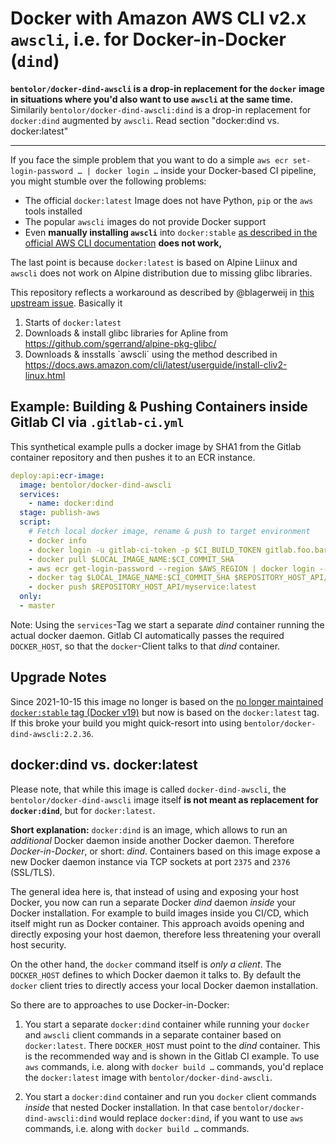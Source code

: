 # Docker with Amazon AWS CLI v2.x `awscli`, i.e. for Docker-in-Docker (`dind`)

**`bentolor/docker-dind-awscli` is a drop-in replacement for the `docker` image in situations where you'd also want to use `awscli` at the same time.**
Similarily `bentolor/docker-dind-awscli:dind` is a drop-in replacement for `docker:dind` augmented by  `awscli`. Read section "docker:dind vs. docker:latest"

---

If you face the simple problem that you want to do a simple `aws ecr set-login-password … | docker login …` inside your Docker-based CI pipeline, you might stumble over the following problems:

* The official `docker:latest` Image does not have Python, `pip` or the `aws` tools installed
* The popular `awscli` images do not provide Docker support
* Even **manually installing `awscli`** into `docker:stable` [as described in the official AWS CLI documentation](https://docs.aws.amazon.com/cli/latest/userguide/install-cliv2-linux.html) **does not work,** 

The last point is because `docker:latest` is based on Alpine Liinux and `awscli` does not work on Alpine distribution due to missing glibc libraries.

This repository reflects a workaround as described by @blagerweij in [this upstream issue](https://github.com/aws/aws-cli/issues/4685#issuecomment-615872019). Basically it

1. Starts of `docker:latest`
2. Downloads & install glibc libraries for Apline from https://github.com/sgerrand/alpine-pkg-glibc/
3. Downloads & insstalls `awscli´ using the method described in https://docs.aws.amazon.com/cli/latest/userguide/install-cliv2-linux.html

## Example: Building & Pushing Containers inside Gitlab CI via `.gitlab-ci.yml`

This synthetical example pulls a docker image by SHA1 from the Gitlab container repository and then pushes it to an ECR instance. 

```yaml
deploy:api:ecr-image:
  image: bentolor/docker-dind-awscli
  services:
    - name: docker:dind 
  stage: publish-aws
  script:
    # Fetch local docker image, rename & push to target environment
    - docker info
    - docker login -u gitlab-ci-token -p $CI_BUILD_TOKEN gitlab.foo.bar:4567
    - docker pull $LOCAL_IMAGE_NAME:$CI_COMMIT_SHA
    - aws ecr get-login-password --region $AWS_REGION | docker login --username AWS --password-stdin $REPOSITORY_HOST_API
    - docker tag $LOCAL_IMAGE_NAME:$CI_COMMIT_SHA $REPOSITORY_HOST_API/myservice:latest
    - docker push $REPOSITORY_HOST_API/myservice:latest
  only:
  - master
```
Note: Using the `services`-Tag we start a separate _dind_ container running the actual docker daemon. Gitlab CI automatically passes the required `DOCKER_HOST`, so that the `docker`-Client talks to that _dind_ container.


## Upgrade Notes
Since 2021-10-15 this image no longer is based on the [no longer maintained `docker:stable` tag (Docker v19)](https://github.com/docker-library/docker/issues/301) but now is based on the `docker:latest` tag. If this broke your build you might quick-resort into using `bentolor/docker-dind-awscli:2.2.36`.

## docker:dind vs. docker:latest
Please note, that while this image is called `docker-dind-awscli`, the `bentolor/docker-dind-awscli` image itself **is not meant as replacement for `docker:dind`**, but for `docker:latest`.

**Short explanation:** `docker:dind` is an image, which allows to run an _additional_ Docker daemon inside another Docker daemon. Therefore _Docker-in-Docker_, or short: _dind_. Containers based on this image expose a new Docker daemon instance via TCP sockets at port `2375` and `2376` (SSL/TLS). 

The general idea here is, that instead of using and exposing your host Docker, you now can run a separate Docker _dind_ daemon _inside_ your Docker installation. For example to build images inside you CI/CD, which itself might run as Docker container.  This approach avoids opening and directly exposing your host daemon, therefore less threatening your overall host security.

On the other hand, the `docker` command itself is _only a client_. The `DOCKER_HOST` defines to which Docker daemon it talks to. By default the `docker` client tries to directly access your local Docker daemon installation. 

So there are to approaches to use Docker-in-Docker:

1. You start a separate `docker:dind` container while running your `docker` and `awscli` client commands in a separate container based on `docker:latest`. There `DOCKER_HOST` must point to the _dind_ container. This is the recommended way and is shown in the Gitlab CI example. To use `aws` commands, i.e. along with `docker build …` commands, you'd replace the `docker:latest` image with `bentolor/docker-dind-awscli`.

2. You start a `docker:dind` container and run you `docker` client commands _inside_ that nested Docker installation. In that case `bentolor/docker-dind-awscli:dind` would replace `docker:dind`, if you want to use `aws` commands, i.e. along with `docker build …` commands.

